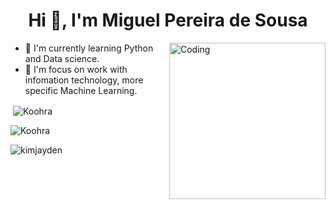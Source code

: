 <h1 align="center">Hi 👋, I'm Miguel Pereira de Sousa</h1>

<img align="right" alt="Coding" width="250" src="https://media.tenor.com/nMW5ZMlxzz4AAAAM/peach-love.gif"/>

- 📖 I'm currently learning Python and Data science.
- 🏹 I'm focus on work with infomation technology, more specific Machine Learning.








<p>&nbsp;<img align="center" src="https://github-readme-stats.vercel.app/api?username=Koohra&show_icons=true&locale=en" alt="Koohra" /></p>
<p><img align="center" src="https://github-readme-streak-stats.herokuapp.com/?user=Koohra" alt="Koohra" /></p>
<p><img align="left" src="https://github-readme-stats.vercel.app/api/top-langs?username=Koohra&show_icons=true&locale=en&layout=compact" alt="kimjayden" /></p>



<!---
Koohra/Koohra is a ✨ special ✨ repository because its `README.md` (this file) appears on your GitHub profile.
You can click the Preview link to take a look at your changes.
--->
